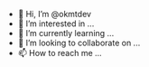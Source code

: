 - 👋 Hi, I’m @okmtdev
- 👀 I’m interested in ...
- 🌱 I’m currently learning ...
- 💞️ I’m looking to collaborate on ...
- 📫 How to reach me ...

<!---
okmtdev/okmtdev is a ✨ special ✨ repository because its `README.md` (this file) appears on your GitHub profile.
You can click the Preview link to take a look at your changes.
--->
